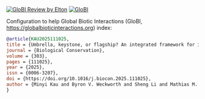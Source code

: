 [![GloBI Review by Elton](../../actions/workflows/review.yml/badge.svg)](../../actions/workflows/review.yml) [![GloBI](https://api.globalbioticinteractions.org/interaction.svg?accordingTo=globi:globalbioticinteractions/kau2025&refutes=true&refutes=false)](https://globalbioticinteractions.org/?accordingTo=globi:globalbioticinteractions/kau2025)

Configuration to help Global Biotic Interactions (GloBI, https://globalbioticinteractions.org) index: 

```bibtex
@article{KAU2025111025,
title = {Umbrella, keystone, or flagship? An integrated framework for identifying effective surrogate species},
journal = {Biological Conservation},
volume = {303},
pages = {111025},
year = {2025},
issn = {0006-3207},
doi = {https://doi.org/10.1016/j.biocon.2025.111025},
author = {Minyi Kau and Byron V. Weckworth and Sheng Li and Mathias M. Pires and Daiying Jin and Michela Pacifici and Carlo Rondinini and Luigi Boitani and Thomas M. McCarthy and Zhi Lu and George B. Schaller and Steven R. Beissinger and Juan Li}
}
```
